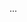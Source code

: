 ...

<!-- <a href = "/news/computech-cisco-connect-south-africa/" class = "image_holder" id = "cisco-connect">
  <img src = "/assets/images/cisco-connect.jpg" class = "image_full" alt = "Computech Limited is exhibiting at Cisco Connect from the 19th to 21st of May in South Africa">
</a> -->

<!-- <a class =  "btn" href = "/news/computech-cisco-connect-south-africa/">Cisco Connect</a> -->

<!-- <div>{% include form.html %}</div> -->
